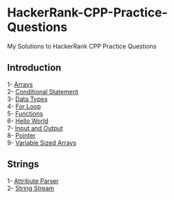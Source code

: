 # HackerRank-CPP-Practice-Questions
My Solutions to HackerRank CPP Practice Questions

## Introduction
1- [Arrays](/Introduction/Arrays.cpp) <br>
2- [Conditional Statement](/Introduction/ConditionalStatement.cpp) <br>
3- [Data Types](/Introduction/DataTypes.cpp)<br>
4- [For Loop](/Introduction/ForLoop.cpp)<br>
5- [Functions](/Introduction/Functions.cpp)<br>
6- [Hello World](/Introduction/HelloWorld.cpp)<br>
7- [Input and Output](/Introduction/InputNOutput.cpp)<br>
8- [Pointer](/Introduction/Pointer.cpp)<br>
9- [Variable Sized Arrays](/Introduction/VariableSizedArrays.cpp)<br>


## Strings
1- [Attribute Parser](/Strings/AttributeParser.cpp)<br>
2- [String Stream](/Strings/StringStream.cpp)<br>

